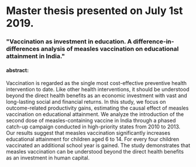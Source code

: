 # Master thesis presented on July 1st 2019.
### "Vaccination as investment in education. A difference-in-differences analysis of measles vaccination on educational attainment in India."

#### abstract: 

Vaccination is regarded as the single most cost-effective preventive health intervention to date. Like other health interventions, it should be understood beyond the direct health benefits as an economic investment with vast and long-lasting social and financial returns. In this study, we focus on outcome-related productivity gains, estimating the causal effect of measles vaccination on educational attainment. We analyze the introduction of the second dose of measles-containing vaccine in India through a phased catch-up campaign conducted in high-priority states from 2010 to 2013. Our results suggest that measles vaccination significantly increases educational attainment for children aged 6 to 14. For every four children vaccinated an additional school year is gained. The study demonstrates that measles vaccination can be understood beyond the direct health benefits as an investment in human capital. 
